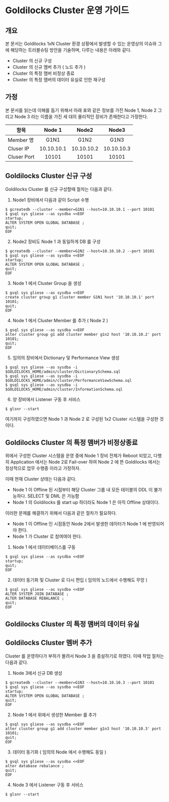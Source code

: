 # Goldilocks Cluster 운영 가이드 

## 개요

본 문서는 Goldilocks 1xN Cluster 환경 상황에서 발생할 수 있는 운영상의 이슈와 그에 해당하는 트러블슈팅 방안을 기술하며, 
다루는 내용은 아래와 같다. 

* Cluster 의 신규 구성 
* Cluster 의 신규 멤버 추가 ( 노드 추가 )
* Cluster 의 특정 맴버 비정상 종료 
* Cluster 의 특정 맴버의 데이터 유실로 인한 재구성 

## 가정 

본 문서를 읽는데 이해를 돕기 위해서 아래 표와 같은 정보를 가진 Node 1, Node 2 그리고 Node 3 라는 이름을 가진 세 대의 물리적인 장비가 존재한다고 가정한다. 

| 항목           |  Node 1            |  Node2               |    Node3             | 
| -------------  |:-------------------:| :------------------: | :-----------------: |  
| Member 명      | G1N1                | G1N2                 |  G1N3               |
| Cluser IP      | 10.10.10.1          |  10.10.10.2          | 10.10.10.3          |
| Cluser Port    | 10101               |   10101              | 10101               |

## Goldilocks Cluster 신규 구성 

Goldilocks Cluster 를 신규 구성할때 절차는 다음과 같다. 

1. Node1 장비에서 다음과 같이 Script 수행 
```
$ gcreatedb --cluster --member=G1N1 --host=10.10.10.1 --port 10101
$ gsql sys gliese --as sysdba <<EOF 
startup; 
ALTER SYSTEM OPEN GLOBAL DATABASE ;
quit;
EOF
```

2. Node2 장비도 Node 1 과 동일하게 DB 를 구성 
```
$ gcreatedb --cluster --member=G1N2 --host=10.10.10.2 --port 10101
$ gsql sys gliese --as sysdba <<EOF 
startup; 
ALTER SYSTEM OPEN GLOBAL DATABASE ;
quit;
EOF
```

3. Node 1 에서 Cluster Group 을 생성 

```
$ gsql sys gliese --as sysdba <<EOF 
create cluster group g1 cluster member G1N1 host '10.10.10.1' port 10101;
quit;
EOF
```

4. Node 1 에서 Cluster Member 를 추가 ( Node 2 ) 
```
$ gsql sys gliese --as sysdba <<EOF 
alter cluster group g1 add cluster member g1n2 host '10.10.10.2' port 10101;
quit;
EOF
```

5. 임의의 장비에서 Dictionary 및 Performance View 생성 

```
$ gsql sys gliese --as sysdba -i $GOLDILOCKS_HOME/admin/cluster/DictionarySchema.sql
$ gsql sys gliese --as sysdba -i $GOLDILOCKS_HOME/admin/cluster/PerformanceViewSchema.sql
$ gsql sys gliese --as sysdba -i $GOLDILOCKS_HOME/admin/cluster/InformationSchema.sql
```


6. 양 장비에서 Listener 구동 후 서비스 

```
$ glsnr --start
```

여기까지 구성하였으면 Node 1 과 Node 2 로 구성된 1x2 Cluster 시스템을 구성한 것이다. 


## Goldilocks Cluster 의 특정 맴버가 비정상종료

위에서 구성한 Cluster 시스템을 운영 중에 Node 1 장비 전체가 Reboot 되었고, 다행히 Application 에서는 Node 2로 Fail-over 하여
Node 2 에 뜬 Goldilocks 에서는 정상적으로 업무 수행중 이라고 가정하자. 

이때 현재 Cluster 상태는 다음과 같다. 

* Node 1 이 Offline 된 시점부터 해당 Cluster 그룹 내 모든 테이블의 DDL 이 불가능하다.  SELECT 및 DML 은 가능함
* Node 1 의 Goldilocks 를 start up 하더라도 Node 1 은 아직 Offline 상태이다. 

이러한 문제를 해결하기 위해서 다음과 같은 절차가 필요하다. 

* Node 1 이 Offline 인 시점동안 Node 2에서 발생한 데이터가 Node 1 에 반영되어야 한다. 
* Node 1 가 Cluster 로 참여여야 한다. 


1. Node 1 에서 데이터베이스를 구동 
```
$ gsql sys gliese --as sysdba <<EOF 
startup; 
quit;
EOF
```

2. 데이터 동기화 및 Cluster 로 다시 편입  ( 임의의 노드에서 수행해도 무망 )

```
$ gsql sys gliese --as sysdba <<EOF 
ALTER SYSTEM JOIN DATABASE ; 
ALTER DATABASE REBALANCE ; 
quit;
EOF
```

## Goldilocks Cluster 의 특정 맴버의 데이터 유실 





## Goldilocks Cluster 멤버 추가 

Cluster 를 운영하다가 부하가 몰려서 Node 3 을 증설하기로 하였다. 이때 작업 절차는 다음과 같다. 

1. Node 3에서 신규 DB 생성 

```
$ gcreatedb --cluster --member=G1N3 --host=10.10.10.3 --port 10101
$ gsql sys gliese --as sysdba <<EOF 
startup; 
ALTER SYSTEM OPEN GLOBAL DATABASE ;
quit;
EOF
```

2. Node 1 에서 위에서 생성한 Member 를 추가 

```
$ gsql sys gliese --as sysdba <<EOF 
alter cluster group g1 add cluster member g1n3 host '10.10.10.3' port 10101;
quit;
EOF
```

3. 데이터 동기화 ( 임의의 Node 에서 수행해도 동일 )

```
$ gsql sys gliese --as sysdba <<EOF 
alter database rebalance ;
quit;
EOF
```

4. Node 3 에서 Listener 구동 후 서비스 
```
$ glsnr --start
```







 

